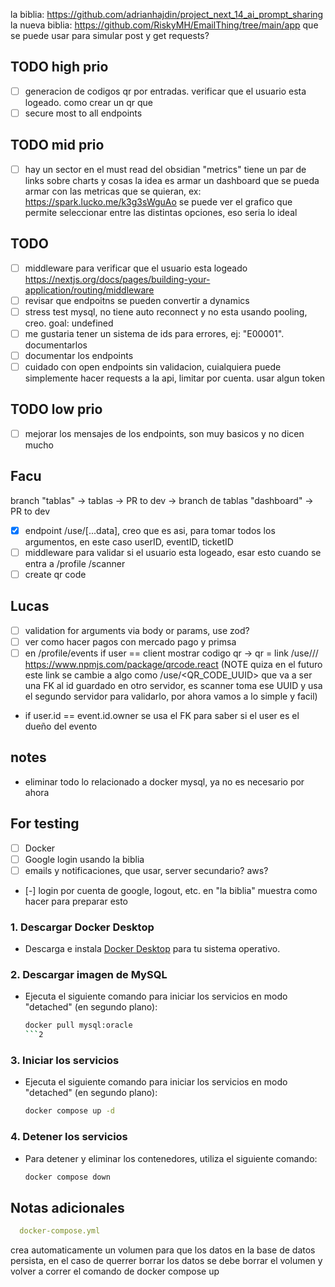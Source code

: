 la biblia: https://github.com/adrianhajdin/project_next_14_ai_prompt_sharing
la nueva biblia: https://github.com/RiskyMH/EmailThing/tree/main/app
que se puede usar para simular post y get requests?

## TODO high prio

- [ ] generacion de codigos qr por entradas. verificar que el usuario esta logeado. como crear un qr que
- [ ] secure most to all endpoints

## TODO mid prio

- [ ] hay un sector en el must read del obsidian "metrics" tiene un par de links sobre charts y cosas
  la idea es armar un dashboard que se pueda armar con las metricas que se quieran,
  ex: https://spark.lucko.me/k3g3sWguAo
  se puede ver el grafico que permite seleccionar entre las distintas opciones, eso seria lo ideal

## TODO

- [ ] middleware para verificar que el usuario esta
  logeado https://nextjs.org/docs/pages/building-your-application/routing/middleware
- [ ] revisar que endpoitns se pueden convertir a dynamics
- [ ] stress test mysql, no tiene auto reconnect y no esta usando pooling, creo. goal: undefined
- [ ] me gustaria tener un sistema de ids para errores, ej: "E00001". documentarlos
- [ ] documentar los endpoints
- [ ] cuidado con open endpoints sin validacion, cuialquiera puede simplemente hacer requests a la api, limitar por
  cuenta. usar algun token

## TODO low prio

- [ ] mejorar los mensajes de los endpoints, son muy basicos y no dicen mucho

## Facu

branch "tablas" -> tablas -> PR to dev -> branch de tablas "dashboard" -> PR to dev

- [x] endpoint /use/[...data], creo que es asi, para tomar todos los argumentos, en este caso userID, eventID, ticketID
- [ ] middleware para validar si el usuario esta logeado, esar esto cuando se entra a /profile /scanner
- [ ] create qr code

## Lucas

- [ ] validation for arguments via body or params, use zod?
- [ ] ver como hacer pagos con mercado pago y primsa
- [ ] en /profile/events if user == client mostrar codigo qr -> qr = link /use/<userID>/<eventID>/<ticketID>
  https://www.npmjs.com/package/qrcode.react
  (NOTE quiza en el futuro este link se cambie a algo como /use/<QR_CODE_UUID> que va a ser una FK al id guardado en
  otro servidor, es scanner toma ese UUID y usa el segundo servidor para validarlo, por ahora vamos a lo simple y facil)
- if user.id == event.id.owner se usa el FK para saber si el user es el dueño del evento

## notes

- eliminar todo lo relacionado a docker mysql, ya no es necesario por ahora

## For testing

- [ ] Docker
- [ ] Google login usando la biblia
- [ ] emails y notificaciones, que usar, server secundario? aws?
- [-] login por cuenta de google, logout, etc. en "la biblia" muestra como hacer para preparar
  esto

### 1. Descargar Docker Desktop

- Descarga e instala [Docker Desktop](https://www.docker.com/products/docker-desktop/) para tu sistema operativo.

### 2. Descargar imagen de MySQL

- Ejecuta el siguiente comando para iniciar los servicios en modo "detached" (en segundo plano):
    ```bash
    docker pull mysql:oracle
    ```2

### 3. Iniciar los servicios

- Ejecuta el siguiente comando para iniciar los servicios en modo "detached" (en segundo plano):
    ```bash
    docker compose up -d
    ```

### 4. Detener los servicios

- Para detener y eliminar los contenedores, utiliza el siguiente comando:
    ```bash
    docker compose down
    ```

## Notas adicionales

```yaml
  docker-compose.yml 
```  

crea automaticamente un volumen para que los datos en la base de datos persista,
en el caso de querrer borrar los datos se debe borrar el volumen y volver a correr el comando de docker compose up